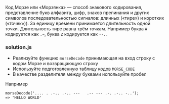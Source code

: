 Код Морзе или «Морзянка» — способ знакового кодирования, представление букв алфавита, цифр, знаков препинания и других символов последовательностью сигналов: длинных («тире») и коротких («точек»)). За единицу времени принимается длительность одной точки. Длительность тире равна трём точкам. Например буква `A` кодируется как `.−`, буква `Z` кодируется как `--..`

### solution.js
* Реализуйте функцию `morseDecode` принимающая на вход строку с кодом Морзе и возвращающую строку
* Используйте подготовленную таблицу кодов `MORSE_CODE`
* В качестве разделителя между буквами используйте пробел

Например

    morseDecode('.... . .-.. .-.. ---   .-- --- .-. .-.. -..');
    => 'HELLO WORLD'

